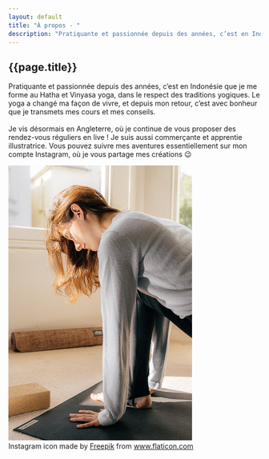 ```yaml
---
layout: default
title: "À propos - "
description: "Pratiquante et passionnée depuis des années, c’est en Indonésie que je me forme au Hatha et Vinyasa yoga, dans le respect des traditions yogiques."
---
```


<div id="about" class="infobox">
	<div id="about-text">
		<div>
			<h2>{{page.title}}</h2>
			<p>
				Pratiquante et passionnée depuis des années, c’est en Indonésie que je me forme au Hatha et Vinyasa yoga, dans le respect des traditions yogiques. Le yoga a changé ma façon de vivre, et depuis mon retour, c’est avec bonheur que je transmets mes cours et mes conseils.
				<br/>
				<br/>
				Je vis désormais en Angleterre, où je continue de vous proposer des rendez-vous réguliers en live ! Je suis aussi commerçante et apprentie illustratrice. Vous pouvez suivre mes aventures essentiellement sur mon compte Instagram, où je vous partage mes créations 😉
			</p>
		</div>
	</div>
	<div>
		<img id="f-posture-yoga" src="assets/f-posture-yoga.jpg"/>
	</div>
</div>

<div id="related">
	Instagram icon made by <a href="https://www.flaticon.com/authors/freepik" title="Freepik">Freepik</a> from <a href="https://www.flaticon.com/" title="Flaticon"> www.flaticon.com</a>
</div>
